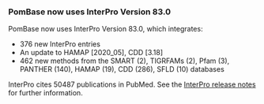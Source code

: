 ### PomBase now uses InterPro Version 83.0
<!-- newsfeed_thumbnail: interpro_32px.png -->

PomBase now uses InterPro Version 83.0, which integrates:

 - 376 new InterPro entries
 - An update to HAMAP [2020_05], CDD [3.18]
 - 462 new methods from the SMART (2), TIGRFAMs (2), Pfam (3), PANTHER (140), HAMAP (19), CDD (286), SFLD (10) databases

InterPro cites 50487 publications in PubMed. See the [InterPro release
notes](https://www.ebi.ac.uk/interpro/release_notes/) for further information.
